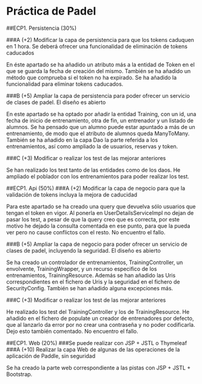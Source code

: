 # Práctica de Padel

##ECP1. Persistencia (30%)

###A (+2) Modificar la capa de persistencia para que los tokens caduquen en 1 hora. Se deberá ofrecer una funcionalidad de eliminación de tokens caducados

En éste apartado se ha añadido un atributo más a la entidad de Token en el que se guarda la fecha de creación del mismo. También se ha añadido un método que comprueba si el token no ha expirado. Se ha añadido la funcionalidad para eliminar tokens caducados.

###B (+5) Ampliar la capa de persistencia para poder ofrecer un servicio de clases de padel. El diseño es abierto

En este apartado se ha optado por añadir la entidad Training, con un id, una fecha de inicio de entrenamiento, otra de fin, un entrenador y un listado de alumnos. Se ha pensado que un alumno puede estar apuntado a más de un entrenamiento, de modo que el atributo de alumnos queda ManyToMany.
También se ha añadido en la capa Dao la parte referida a los entrenamientos, así como ampliado la de usuarios, reservas y token.

###C (+3) Modificar o realizar los test de las mejorar anteriores

Se han realizado los test tanto de las entidades como de los daos. He ampliado el poblador con los entrenamientos para poder realizar los test.

##ECP1. Api (50%)
###A (+2) Modificar la capa de negocio para que la validación de tokens incluya la mejora de caducidad

Para este apartado se ha creado una query que devuelva sólo usuarios que tengan el token en vigor. Al ponerla en UserDetailsServiceImpl no dejan de pasar los test, a pesar de que la query creo que es correcta, por este motivo he dejado la consulta comentada en ese punto, para que la pueda ver pero no cause conflictos con el resto. No encuentro el fallo.


###B (+5) Ampliar la capa de negocio para poder ofrecer un servicio de clases de padel, incluyendo la seguridad. El diseño es abierto

Se ha creado un controlador de entrenamientos, TrainingController, un envolvente, TrainingWrapper, y un recurso especifico de los entrenamientos, TrainingResource. Además se han añadido las Uris correspondientes en el fichero de Uris y la seguridad en el fichero de SecurityConfig. También se han añadido alguna excepciones más.

###C (+3) Modificar o realizar los test de las mejorar anteriores

He realizado los test del TrainingController y los de TrainingResource. He añadido en el fichero de populate un creador de entrenadores por defecto, que al lanzarlo da error por no crear una contraseña y no poder codificarla. Dejo esto también comentado. No encuentro el fallo.

##ECP1. Web (20%)
###Se puede realizar con JSP + JSTL o Thymeleaf
###A (+10) Realizar la capa Web de algunas de las operaciones de la aplicación de Paddle, sin seguridad

Se ha creado la parte web correspondiente a las pistas con JSP + JSTL + Bootstrap.
